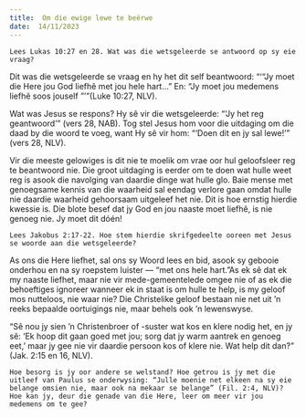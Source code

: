 ```yaml
---
title:  Om die ewige lewe te beërwe
date:  14/11/2023
---
```


`Lees Lukas 10:27 en 28. Wat was die wetsgeleerde se antwoord op sy eie vraag?`

Dit was die wetsgeleerde se vraag en hy het dit self beantwoord: “‘“Jy moet die Here jou God liefhê met jou hele hart…” En: “Jy moet jou medemens liefhê soos jouself ”’”(Luke 10:27, NLV).

Wat was Jesus se respons? Hy sê vir die wetsgeleerde: “‘Jy het reg geantwoord’” (vers 28, NAB). Tog stel Jesus hom voor die uitdaging om die daad by die woord te voeg, want Hy sê vir hom: “‘Doen dit en jy sal lewe!’” (vers 28, NLV).

Vir die meeste gelowiges is dit nie te moelik om vrae oor hul geloofsleer reg te beantwoord nie. Die groot uitdaging is eerder om te doen wat hulle weet reg is asook die navolging van daardie dinge wat hulle glo. Baie mense met genoegsame kennis van die waarheid sal eendag verlore gaan omdat hulle nie daardie waarheid gehoorsaam uitgeleef het nie. Dit is hoe ernstig hierdie kwessie is. Die blote besef dat jy God en jou naaste moet liefhê, is nie genoeg nie. Jy moet dit dóén!

`Lees Jakobus 2:17-22. Hoe stem hierdie skrifgedeelte ooreen met Jesus se woorde aan die wetsgeleerde?`

As ons die Here liefhet, sal ons sy Woord lees en bid, asook sy gebooie onderhou en na sy roepstem luister — “met ons hele hart.”As ek sê dat ek my naaste liefhet, maar nie vir mede-gemeentelede omgee nie of as ek die behoeftiges ignoreer wanneer ek in staat is om hulle te help, is my geloof mos nutteloos, nie waar nie? Die Christelike geloof bestaan nie net uit ’n reeks bepaalde oortuigings nie, maar behels ook ’n lewenswyse.

“Sê nou jy sien ’n Christenbroer of -suster wat kos en klere nodig het, en jy sê: ‘Ek hoop dit gaan goed met jou; sorg dat jy warm aantrek en genoeg eet,’ maar jy gee nie vir daardie persoon kos of klere nie. Wat help dit dan?” (Jak. 2:15 en 16, NLV).

`Hoe besorg is jy oor andere se welstand? Hoe getrou is jy met die uitleef van Paulus se onderwysing: “Julle moenie net elkeen na sy eie belange omsien nie, maar ook na mekaar se belange” (Fil. 2:4, NLV)? Hoe kan jy, deur die genade van die Here, leer om meer vir jou medemens om te gee?`